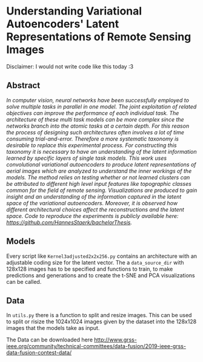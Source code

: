# Understanding Variational Autoencoders' Latent Representations of Remote Sensing Images

Disclaimer: I would not write code like this today :3
## Abstract

*In computer vision, neural networks have been successfully employed to solve
multiple tasks in parallel in one model. The joint exploitation of related objectives
can improve the performance of each individual task. The architecture of
these multi task models can be more complex since the networks branch into the
atomic tasks at a certain depth. For this reason the process of designing such
architectures often involves a lot of time consuming trial-and-error. Therefore
a more systematic taxonomy is desirable to replace this experimental process.
For constructing this taxonomy it is necessary to have an understanding of the
latent information learned by specific layers of single task models.
This work uses convolutional variational autoencoders to produce latent representations
of aerial images which are analyzed to understand the inner workings
of the models. The method relies on testing whether or not learned clusters
can be attributed to different high level input features like topographic classes
common for the field of remote sensing. Visualizations are produced to gain insight
and an understanding of the information captured in the latent space
of the variational autoencoders. Moreover, it is observed how different architectural
choices affect the reconstructions and the latent space. Code 
to reproduce the experiments is publicly available here:
https://github.com/HannesStaerk/bachelorThesis.*


## Models

Every script like `Kernel3adjusted2x2x256.py` contains an architecture with an adjustable
coding size for the latent vector. The a `data_source_dir` with 128x128 images
has to be specified and functions to train, to make predictions and generations and to
create the t-SNE and PCA visualizations can be called.


## Data

In `utils.py` there is a function to split and resize images. 
This can be used to split or risize the 1024x1024 images given by the dataset into the 128x128
images that the models take as input.

The Data can be downloaded here http://www.grss-ieee.org/community/technical-committees/data-fusion/2019-ieee-grss-data-fusion-contest-data/
